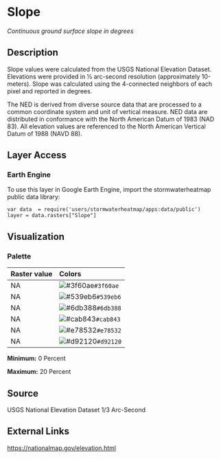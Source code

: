 Slope
================

*Continuous ground surface slope in degrees*

## Description

Slope values were calculated from the USGS National Elevation Dataset.
Elevations were provided in 1⁄3 arc-second resolution (approximately
10-meters). Slope was calculated using the 4-connected neighbors of each
pixel and reported in degrees.

The NED is derived from diverse source data that are processed to a
common coordinate system and unit of vertical measure. NED data are
distributed in conformance with the North American Datum of 1983 (NAD
83). All elevation values are referenced to the North American Vertical
Datum of 1988 (NAVD 88).

## Layer Access

### Earth Engine

To use this layer in Google Earth Engine, import the stormwaterheatmap
public data library:

    var data  = require('users/stormwaterheatmap/apps:data/public')
    layer = data.rasters["Slope"]

## Visualization

### Palette

| Raster value | Colors                                                                    |
|:-------------|:--------------------------------------------------------------------------|
| NA           | ![\#3f60ae](https://via.placeholder.com/15/3f60ae/000000?text=+)`#3f60ae` |
| NA           | ![\#539eb6](https://via.placeholder.com/15/539eb6/000000?text=+)`#539eb6` |
| NA           | ![\#6db388](https://via.placeholder.com/15/6db388/000000?text=+)`#6db388` |
| NA           | ![\#cab843](https://via.placeholder.com/15/cab843/000000?text=+)`#cab843` |
| NA           | ![\#e78532](https://via.placeholder.com/15/e78532/000000?text=+)`#e78532` |
| NA           | ![\#d92120](https://via.placeholder.com/15/d92120/000000?text=+)`#d92120` |

**Minimum:** 0 Percent

**Maximum:** 20 Percent

## Source

USGS National Elevation Dataset 1/3 Arc-Second

## External Links

<a>https://nationalmap.gov/elevation.html</a>
